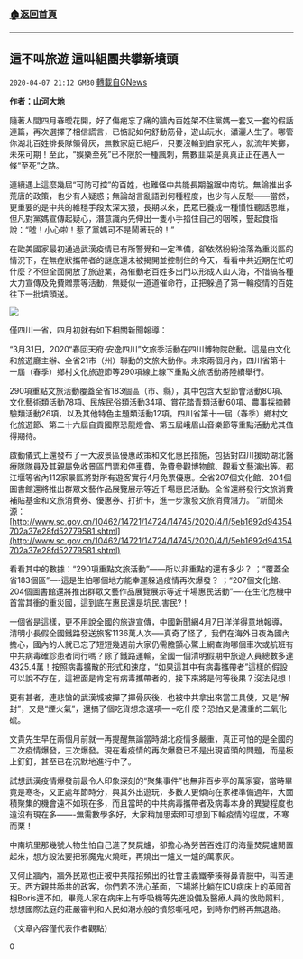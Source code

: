###  [:house:返回首頁](https://github.com/ourhimalayas/txt)
---

## 這不叫旅遊 這叫組團共攀新墳頭
`2020-04-07 21:12 GM30` [轉載自GNews](https://gnews.org/zh-hant/165356/)

**作者：山河大地**

隨著人間四月春曖花開，好了傷疤忘了痛的牆內百姓架不住黨媽一套又一套的假話連篇，再次選擇了相信謊言，已惦記如何舒動筋骨，遊山玩水，瀟灑人生了。哪管你湖北百姓排長隊領骨灰，無數家庭已絕戶，只要沒輪到自家死人，就流年笑擲，未來可期！至此，“娛樂至死”已不限於一種諷刺，無數韭菜是真真正正在邁入一條“至死”之路。

連續遇上這麼幾屆“可防可控”的百姓，也難怪中共能長期盤踞中南坑。無論推出多荒唐的政策，也少有人疑惑；無論胡言亂語到何種程度，也少有人反駁——當然，更重要的是中共的維穩手段太深太狠，長期以來，民眾已養成一種慣性聽話思維，但凡對黨媽宣傳起疑心，潛意識內先伸出一隻小手掐住自己的咽喉，豎起食指說：“噓！小心啦！惹了黨媽可不是鬧著玩的！”

在歐美國家最初通過武漢疫情已有所警覺和一定準備，卻依然紛紛淪落為重災區的情況下，在無症狀攜帶者的謎底還未被揭開並控制住的今天，看看中共近期在忙叨什麼？不但全面開放了旅遊業，為催動老百姓多出門以形成人山人海，不惜搞各種大力宣傳及免費贈票等活動，無疑似一道道催命符，正把躲過了第一輪疫情的百姓往下一批墳頭送。

![](https://s3-ap-northeast-1.amazonaws.com/news.guo.offload.media/wp-content/uploads/2020/04/07210920/image0-43.jpg)

僅四川一省，四月初就有如下相關新聞報導：

“3月31日，2020“春回天府·安逸四川”文旅季活動在四川博物院啟動。這是由文化和旅遊廳主辦、全省21市（州）聯動的文旅大動作。未來兩個月內，四川省第十一屆（春季）鄉村文化旅遊節等290項線上線下重點文旅活動將陸續舉行。

290項重點文旅活動覆蓋全省183個區（市、縣），其中包含大型節會活動80項、文化藝術類活動78項、民族民俗類活動34項、賞花踏青類活動60項、農事採摘體驗類活動26項，以及其他特色主題類活動12項。四川省第十一屆（春季）鄉村文化旅遊節、第二十六屆自貢國際恐龍燈會、第五屆峨眉山音樂節等重點活動尤其值得期待。

啟動儀式上還發布了一大波景區優惠政策和文化惠民措施，包括對四川援助湖北醫療隊隊員及其親屬免收景區門票和停車費，免費參觀博物館、觀看文藝演出等。都江堰等省內112家景區將對所有遊客實行4月免票優惠。全省207個文化館、204個圖書館還將推出群眾文藝作品展覽展示等近千場惠民活動。全省還將發行文旅消費補貼基金和文旅消費券、優惠券、打折卡，進一步激發文旅消費潛力。 ”新聞來源： [http://www.sc.gov.cn/10462/14721/14724/14745/2020/4/1/5eb1692d94354702a37e28fd52779581.shtml](http://www.sc.gov.cn/10462/14721/14724/14745/2020/4/1/5eb1692d94354702a37e28fd52779581.shtml)

看看其中的數據：“290項重點文旅活動”——所以非重點的還有多少？ ；“覆蓋全省183個區”—-這是生怕哪個地方能幸運躲過疫情再次爆發？ ；“207個文化館、204個圖書館還將推出群眾文藝作品展覽展示等近千場惠民活動”—-在生化危機中首當其衝的重災國，這到底在惠民還是坑民,害民?！

一個省是這樣，更不用說全國的旅遊宣傳，中國新聞網4月7日洋洋得意地報導，清明小長假全國鐵路發送旅客1136萬人次—–真奇了怪了，我們在海外日夜為國內擔心，國內的人就已忘了短短幾週前大家仍需膽顫心驚上網查詢哪個車次或航班有中共病毒確診患者同行嗎？除了鐵路運輸，全國一個清明假期中旅遊人員總數多達4325.4萬！按照病毒擴散的形式和速度，“如果這其中有病毒攜帶者”這樣的假設可以說不存在，這裡面是肯定有病毒攜帶者的，接下來將是何等後果？沒法兒想！

更有甚者，連悲愴的武漢城被撣了撣骨灰後，也被中共拿出來當工具使，又是“解封”，又是“煙火氣”，還搞了個吃貨想念選項— –吃什麼？恐怕又是濃重的二氧化硫。

文貴先生早在兩個月前就一再提醒無論當時湖北疫情多嚴重，真正可怕的是全國的二次疫情爆發，三次爆發。現在看疫情的再次爆發已不是出現苗頭的問題，而是板上釘釘，甚至已在沉默地進行中了。

試想武漢疫情爆發前最令人印象深刻的“聚集事件”也無非百步亭的萬家宴，當時畢竟是寒冬，又正處年節時分，與其外出遊玩，多數人更傾向在家裡準備過年，大面積聚集的機會遠不如現在多，而且當時的中共病毒攜帶者及病毒本身的異變程度也遠沒有現在多——-無需數學多好，大家稍加思索即可想到下輪疫情的程度，不寒而栗！

中南坑里那幾號人物生怕自己進了焚屍爐，卻擔心為勞苦百姓訂的海量焚屍爐閒置起來，想方設法要把邪魔鬼火燒旺，再燒出一爐又一爐的萬家灰。

又何止牆內，牆外民眾也正被中共陰招頻出的社會主義鐵拳揍得鼻青臉中，叫苦連天。西方親共舔共的政客，你們若不洗心革面，下場將比躺在ICU病床上的英國首相Boris還不如，畢竟人家在病床上有呼吸機等先進設備及醫療人員的救助照料，想想國際法庭的莊嚴審判和人民如潮水般的憤怒嘶吼吧，到時你們將再無退路。

（文章內容僅代表作者觀點）

0
